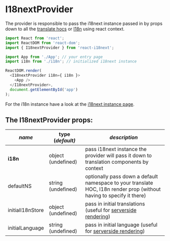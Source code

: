 # I18nextProvider

The provider is responsible to pass the i18next instance passed in by props down to all the [translate hocs](translate-hoc.md) or [I18n](i18n-render-prop.md) using react context.

```javascript
import React from 'react';
import ReactDOM from 'react-dom';
import { I18nextProvider } from 'react-i18next';

import App from './App'; // your entry page
import i18n from './i18n'; // initialized i18next instance

ReactDOM.render(
  <I18nextProvider i18n={ i18n }>
    <App />
  </I18nextProvider>,
  document.getElementById('app')
);
```

For the i18n instance have a look at the [i18next instance page](i18next-instance.md).

## The I18nextProvider props:

| _**name**_ | **type \(**_**default\)**_ | _**description**_ |
| --- | --- | --- |
| **i18n** | object \(undefined\) | pass i18next instance the provider will pass it down to translation components by context |
| defaultNS | string \(undefined\) | optionally pass down a default namespace to your translate HOC, I18n render prop \(without having to specify it there\) |
| initialI18nStore | object \(undefined\) | pass in initial translations \(useful for [serverside rendering](../misc/serverside-rendering.md)\) |
| initialLanguage | string \(undefined\) | pass in initial language \(useful for [serverside rendering](../misc/serverside-rendering.md)\) |

